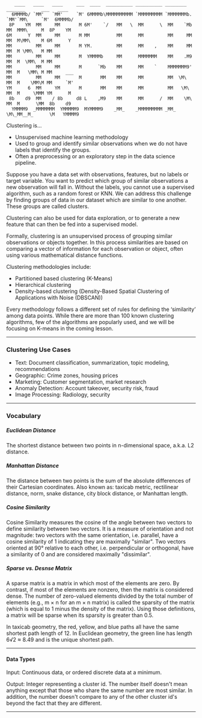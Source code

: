 ```                                                                                                                                                                                                
   ____   ____   ____     ___  ____  __________ __________ ________   _______      ___   ____   
  6MMMMb/ `MM'   `MM'     `M' 6MMMMb\MMMMMMMMMM `MMMMMMMMM `MMMMMMMb. `MM'`MM\     `M'  6MMMMb/ 
 8P    YM  MM     MM       M 6M'    `/   MM   \  MM      \  MM    `Mb  MM  MMM\     M  8P    YM 
6M      Y  MM     MM       M MM          MM      MM         MM     MM  MM  M\MM\    M 6M      Y 
MM         MM     MM       M YM.         MM      MM    ,    MM     MM  MM  M \MM\   M MM        
MM         MM     MM       M  YMMMMb     MM      MMMMMMM    MM    .M9  MM  M  \MM\  M MM        
MM         MM     MM       M      `Mb    MM      MM    `    MMMMMMM9'  MM  M   \MM\ M MM     ___
MM         MM     MM       M       MM    MM      MM         MM  \M\    MM  M    \MM\M MM     `M'
YM      6  MM     YM       M       MM    MM      MM         MM   \M\   MM  M     \MMM YM      M 
 8b    d9  MM    / 8b     d8 L    ,M9    MM      MM      /  MM    \M\  MM  M      \MM  8b    d9 
  YMMMM9  _MMMMMMM  YMMMMM9  MYMMMM9    _MM_    _MMMMMMMMM _MM_    \M\_MM__M_      \M   YMMMM9
```

Clustering is...

- Unsupervised machine learning methodology
- Used to group and identify similar observations when we do not have labels that identify the groups.
- Often a preprocessing or an exploratory step in the data science pipeline.

Suppose you have a data set with observations, features, but no labels or target variable. You want to predict which group of similar observations a new observation will fall in. Without the labels, you cannot use a supervised algorithm, such as a random forest or KNN. We can address this challenge by finding groups of data in our dataset which are similar to one another. These groups are called clusters.

Clustering can also be used for data exploration, or to generate a new feature that can then be fed into a supervised model.

Formally, clustering is an unsupervised process of grouping similar observations or objects together. In this process similarities are based on comparing a vector of information for each observation or object, often using various mathematical distance functions.

Clustering methodologies include:

- Partitioned based clustering (K-Means)
- Hierarchical clustering
- Density-based clustering (Density-Based Spatial Clustering of Applications with Noise (DBSCAN))

Every methodology follows a different set of rules for defining the ‘similarity’ among data points. While there are more than 100 known clustering algorithms, few of the algorithms are popularly used, and we will be focusing on K-means in the coming lesson.
***
### Clustering Use Cases

- Text: Document classification, summarization, topic modeling, recommendations
- Geographic: Crime zones, housing prices
- Marketing: Customer segmentation, market research
- Anomaly Detection: Account takeover, security risk, fraud
- Image Processing: Radiology, security
***
### Vocabulary

##### Euclidean Distance
The shortest distance between two points in n-dimensional space, a.k.a. L2 distance.

##### Manhattan Distance

The distance between two points is the sum of the absolute differences of their Cartesian coordinates. Also known as: taxicab metric, rectilinear distance, norm, snake distance, city block distance, or Manhattan length.

##### Cosine Similarity

Cosine Similarity measures the cosine of the angle between two vectors to define similarity between two vectors. It is a measure of orientation and not magnitude: two vectors with the same orientation, i.e. parallel, have a cosine similarity of 1 indicating they are maximally "similar". Two vectors oriented at 90° relative to each other, i.e. perpendicular or orthogonal, have a similarity of 0 and are considered maximally "dissimilar". 

##### Sparse vs. Desnse Matrix

A sparse matrix is a matrix in which most of the elements are zero. By contrast, if most of the elements are nonzero, then the matrix is considered dense.
The number of zero-valued elements divided by the total number of elements (e.g., m × n for an m × n matrix) is called the sparsity of the matrix (which is equal to 1 minus the density of the matrix). Using those definitions, a matrix will be sparse when its sparsity is greater than 0.5.

In taxicab geometry, the red, yellow, and blue paths all have the same shortest path length of 12. In Euclidean geometry, the green line has length 6√2 ≈ 8.49 and is the unique shortest path.
***
#### Data Types

Input: Continuous data, or ordered discrete data at a minimum.

Output: Integer representing a cluster id. The number itself doesn't mean anything except that those who share the same number are most similar. In addition, the number doesn't compare to any of the other cluster id's beyond the fact that they are different.
***
